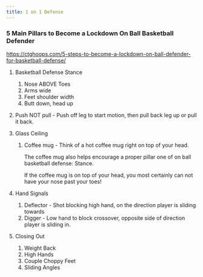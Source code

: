 ```yaml
---
title: 1 on 1 Defense
---
```



### **5 Main Pillars to Become a Lockdown On Ball Basketball Defender**

https://ctghoops.com/5-steps-to-become-a-lockdown-on-ball-defender-for-basketball-defense/

1. Basketball Defense Stance

   1. Nose ABOVE Toes
   2. Arms wide
   3. Feet shoulder width
   4. Butt down, head up
2. Push NOT pull - Push off leg to start motion, then pull back leg up or pull it back.
3. Glass Ceiling

   1. Coffee mug - Think of a hot coffee mug right on top of your head.

      The coffee mug also helps encourage a proper pillar one of on ball basketball defense: Stance.

      If the coffee mug is on top of your head, you most certainly can not have your nose past your toes!
4. Hand Signals

   1. Deflector - Shot blocking high hand, on the direction player is sliding towards
   2. Digger - Low hand to block crossover, opposite side of direction player is sliding in.
5. Closing Out

   1. Weight Back
   2. High Hands
   3. Couple Choppy Feet
   4. Sliding Angles